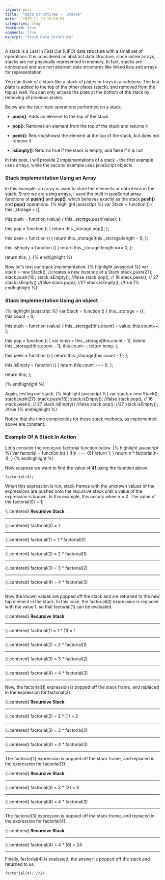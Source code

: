 ```yaml
---
layout: post
title:  "Data Structures -  Stacks"
date:   2015-11-29 19:28:51
categories: blog
featured: true
comments: true
excerpt: "Stack Data Structure"
---
```


A stack is a Last In First Out (LIFO) data structure with a small set of operations. It is considered an abstract data structure, since unlike arrays, stacks are not physically represented in memory. In fact, stacks are conceptual and use non abstract data structures like linked lists and arrays for representation.

You can think of a stack like a stack of plates or trays in a cafeteria. The last plate is added to the top of the other plates (stack), and removed from the top as well. You can only access the plate at the bottom of the stack by removing all previous plates. 

Below are the four main operations performed on a stack.

* **push()**: Adds an element to the top of the stack

* **pop()**: Removes an element from the top of the stack and returns it

* **peek()**: Returns(shows) the element at the top of the stack, but does not remove it

* **isEmpty()**: Returns true if the stack is empty, and false if it is not

In this post, I will provide 2 implementations of a stack - the first example uses arrays, while the second example uses javaScript objects.

### Stack Implementation Using an Array
In this example, an array is used to store the elements or data items in the stack. Since we are using arrays, I used the built in javaScript array functions of **push()** and **pop()**, which behaves exactly as the stack **push()** and **pop()** operations.
{% highlight javascript %}
var Stack = function () {
  this._storage = [];

  this.push = function (value) {
    this._storage.push(value);
  };

  this.pop = function () {
    return this._storage.pop();
  };
    
  this.peek = function () {
    return this._storage[this._storage.length - 1];
  };

  this.isEmpty = function () {
    return this._storage.length === 0;
  };

  return this;
};
{% endhighlight %}

Now let's test our stack implementation.
{% highlight javascript %}
var stack  = new Stack(); //creates a new instance of a Stack
stack.push(27);
stack.push(16);
stack.isEmpty(); //false
stack.pop(); // 16
stack.peek(); // 27
stack.isEmpty() //false
stack.pop(); //27
stack.isEmpty(); //true
{% endhighlight %}

### Stack Implementation Using an object
{% highlight javascript %}
var Stack = function () {
  this._storage = {};
  this.count = 0;

  this.push = function (value) {
    this._storage[this.count] = value;
    this.count++;
  };

  this.pop = function () {
    var temp = this._storage[this.count - 1];
    delete this._storage[this.count - 1];
    this.count--;
    return temp;
  };
    
  this.peek = function () {
    return this._storage[this.count - 1];
  };

  this.isEmpty = function () {
    return this.count === 0;
  };

  return this;
};

{% endhighlight %}

Again, testing our stack:
{% highlight javascript %}
var stack  = new Stack();
stack.push(27);
stack.push(16);
stack.isEmpty(); //false
stack.pop(); // 16
stack.peek(); // 27
stack.isEmpty() //false
stack.pop(); //27
stack.isEmpty(); //true
{% endhighlight %}

Notice that the time complexities for these stack methods, as implemented above are constant.

### Example Of A Stack In Action
Let's consider the recursive factorial function below.
{% highlight javascript %}
var factorial = function (n) {
  if(n === 0){
    return 1;
  }
  return n * factorial(n-1);
}
{% endhighlight %}

Now suppose we want to find the value of **4!** using the function above.

```
factorial(4);
```

When this expression is run, stack frames with the unknown values of the expressions are pushed onto the recursive stack until a value of the expression is known. In this example, this occurs when n = 0. The value of the factorial(0) = 1;

{:.centered}
**Recursive Stack**            

----------------

{:.centered}
factorial(0) = 1


----------------

{:.centered}
factorial(1) = 1 * factorial(0)

----------------

{:.centered}
factorial(2) = 2 * factorial(1)

----------------

{:.centered}
factorial(3) = 3 * factorial(2)

----------------

{:.centered}
factorial(4) = 4 * factorial(3)

----------------  


Now the known values are popped off the stack and are returned to the new top element in the stack. In this case, the factorial(0) expression is replaced with the value 1, so that factorial(1) can be evaluated.

{:.centered}
**Recursive Stack**

----------------

{:.centered}
factorial(1) = 1 * (1) = 1

----------------

{:.centered}
factorial(2) = 2 * factorial(1)

----------------

{:.centered}
factorial(3) = 3 * factorial(2)

----------------

{:.centered}
factorial(4) = 4 * factorial(3)

---------------- 

Now, the factorial(1) expression is popped off the stack frame, and replaced in the expression for factorial(2).

{:.centered}
**Recursive Stack**

----------------

{:.centered}
factorial(2) = 2 * (1) = 2

----------------

{:.centered}
factorial(3) = 3 * factorial(2)

----------------

{:.centered}
factorial(4) = 4 * factorial(3)

---------------- 

The factorial(2) expression is popped off the stack frame, and replaced in the expression for factorial(3).

{:.centered}
**Recursive Stack**

----------------

{:.centered}
factorial(3) = 3 * (2) = 6

----------------

{:.centered}
factorial(4) = 4 * factorial(3)

---------------- 

The factorial(3) expression is popped off the stack frame, and replaced in the expression for factorial(4).

{:.centered}
**Recursive Stack**

----------------

{:.centered}
factorial(4) = 4 * (6) = 24

---------------- 

Finally, factorial(4) is evaluated, the answer is popped off the stack and returned to us.

```
factorial(4); //24
```